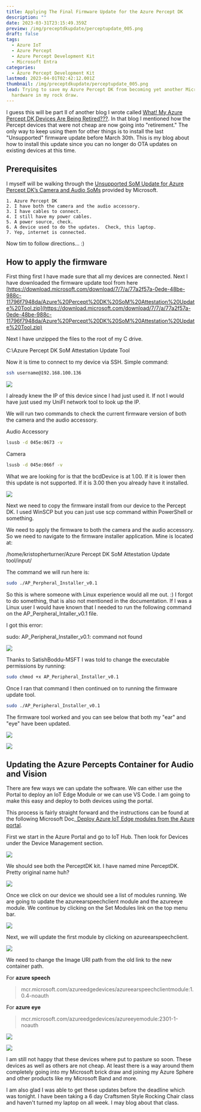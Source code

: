 ```yaml
---
title: Applying The Final Firmware Update for the Azure Percept DK
description: ""
date: 2023-03-31T23:15:49.359Z
preview: /img/preceptdkupdate/perceptupdate_005.png
draft: false
tags:
  - Azure IoT
  - Azure Percept
  - Azure Percept Development Kit
  - Microsoft Entra
categories:
  - Azure Percept Development Kit
lastmod: 2023-04-01T02:42:12.001Z
thumbnail: /img/preceptdkupdate/perceptupdate_005.png
lead: Trying to save my Azure Percept DK from becoming yet another Microsoft
  hardware in my rock draw.
---
```


I guess this will be part II of another blog I wrote called [What! My Azure Percept DK Devices Are Being Retired???](https://www.thisismydemo.cloud/post/what-my-azure-percept-dk-devices-are-being-retired/). In that blog I mentioned how the Percept devices that were not cheap are now going into "retirement." The only way to keep using them for other things is to install the last "Unsupported" firmware update before March 30th.  This is my blog about how to install this update since you can no longer do OTA updates on existing devices at this time.

## Prerequisites

I myself will be walking through the [Unsupported SoM Update for Azure Percept DK’s Camera and Audio SoMs](https://dlcdnets.asus.com/pub/ASUS/mb/Embedded_IPC/DKSC-101/Unsupported_SoM_Update_Azure_Percept_DK_Camera_and_Audio_SoMs.pdf?model=DKSC-101) provided by Microsoft.

    1. Azure Percept DK
    2. I have both the camera and the audio accessory.
    3. I have cables to connect.
    4. I still have my power cables.
    5. A power source, check.
    6. A device used to do the updates.  Check, this laptop.
    7. Yep, internet is connected.

Now tim to follow directions...  :)

## How to apply the firmware

First thing first I have made sure that all my devices are connected.  Next I have downloaded the firmware update tool from here [https://download.microsoft.com/download/7/7/a/77a2f57a-0ede-48be-988c-11796f7948da/Azure%20Percept%20DK%20SoM%20Attestation%20Update%20Tool.zip](https://download.microsoft.com/download/7/7/a/77a2f57a-0ede-48be-988c-11796f7948da/Azure%20Percept%20DK%20SoM%20Attestation%20Update%20Tool.zip)

Next I have unzipped the files to the root of my C drive.

C:\Azure Percept DK SoM Attestation Update Tool

Now it is time to connect to my device via SSH. Simple command:

```Bash
ssh username@192.168.100.136
```
![](/img/preceptdkupdate/perceptupdate_001.png)

I already knew the IP of this device since I had just used it.  If not I would have just used my UniFI network tool to look up the IP.

We will run two commands to check the current firmware version of both the camera and the audio accessory.

Audio Accessory

```Bash
lsusb -d 045e:0673 -v

```

Camera

```Bash
lsusb -d 045e:066f -v

```

What we are looking for is that the bcdDevice is at 1.00.  If it is lower then this update is not supported.  If it is 3.00 then you already have it installed.

![](/img/preceptdkupdate/perceptupdate_002.png)

Next we need to copy the firmware install from our device to the Percept DK.  I used WinSCP but you can just use scp command within PowerShell or something.

We need to apply the firmware to both the camera and the audio accessory.  So we need to navigate to the firmware installer application.  Mine is located at:

/home/kristopherturner/Azure Percept DK SoM Attestation Update tool/input/

The command we will run here is:

```Bash
sudo ./AP_Perpheral_Installer_v0.1
```

So this is where someone with Linux experience would all me out.  :) I forgot to do something, that is also not mentioned in the documentation. If I was a Linux user I would have known that I needed to run the following command on the AP_Perpheral_Intaller_v0.1 file.

I got this error:

sudo: AP_Peripheral_Installer_v0.1: command not found

![](/img/preceptdkupdate/perceptupdate_004.png)

Thanks to SatishBoddu-MSFT I was told to change the executable permissions by running:

```Bash
sudo chmod +x AP_Peripheral_Installer_v0.1
```

Once I ran that command I then continued on to running the firmware update tool.

```Bash
sudo ./AP_Peripheral_Installer_v0.1
```

The firmware tool worked and you can see below that both my "ear" and "eye" have been updated.

![](/img/preceptdkupdate/perceptupdate_005.png)

![](/img/preceptdkupdate/perceptupdate_006.png)

## Updating the Azure Percepts Container for Audio and Vision

There are few ways we can update the software.  We can either use the Portal to deploy an IoT Edge Module or we can use VS Code.  I am going to make this easy and deploy to both devices using the portal.

This process is fairly straight forward and the instructions can be found at the following Microsoft Doc,[ Deploy Azure IoT Edge modules from the Azure portal](https://learn.microsoft.com/en-us/azure/iot-edge/how-to-deploy-modules-portal?view=iotedge-1.4).

First we start in the Azure Portal and go to IoT Hub.  Then look for Devices under the Device Management section.

![](/img/preceptdkupdate/perceptupdate_012.png)

We should see both the PerceptDK kit.  I have named mine PerceptDK.  Pretty original name huh?

![](/img/preceptdkupdate/perceptupdate_012.png)

Once we click on our device we should see a list of modules running.  We are going to update the azureearspeechclient module and the azureeye module. We continue by clicking on the Set Modules link on the top menu bar.

![](/img/preceptdkupdate/perceptupdate_013.png)

Next, we will update the first module by clicking on azureearspeechclient.

![](/img/preceptdkupdate/perceptupdate_014.png)

We need to change the Image URI path from the old link to the new container path.

For **azure speech**
> mcr.microsoft.com/azureedgedevices/azureearspeechclientmodule:1.0.4-noauth

For **azure eye**
> mcr.microsoft.com/azureedgedevices/azureeyemodule:2301-1-noauth


![](/img/preceptdkupdate/perceptupdate_015.png)


![](/img/preceptdkupdate/perceptupdate_016.png)

I am still not happy that these devices where put to pasture so soon.  These devices as well as others are not cheap. At least there is a way around them completely going into my Microsoft brick draw and joining my Azure Sphere and other products like my Microsoft Band and more.

I am also glad I was able to get these updates before the deadline which was tonight. I have been taking a 6 day Craftsmen Style Rocking Chair class and haven't turned my laptop on all week.  I may blog about that class.
